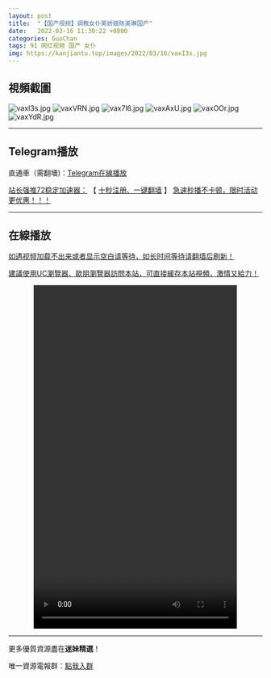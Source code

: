 ```yaml
---
layout: post
title:  "【国产视频】调教女仆美娇娘陈美琳国产"
date:   2022-03-16 11:30:22 +0800
categories: GuoChan
tags: 91 网红视频 国产 女仆
img: https://kanjiantu.top/images/2022/03/16/vaxI3s.jpg
---
```



## 視頻截圖

![vaxI3s.jpg](https://kanjiantu.top/images/2022/03/16/vaxI3s.jpg)
![vaxVRN.jpg](https://kanjiantu.top/images/2022/03/16/vaxVRN.jpg)
![vax7l6.jpg](https://kanjiantu.top/images/2022/03/16/vax7l6.jpg)
![vaxAxU.jpg](https://kanjiantu.top/images/2022/03/16/vaxAxU.jpg)
![vaxOOr.jpg](https://kanjiantu.top/images/2022/03/16/vaxOOr.jpg)
![vaxYdR.jpg](https://kanjiantu.top/images/2022/03/16/vaxYdR.jpg)

* * *
## Telegram播放

直通車（需翻墻)：[Telegram在線播放](https://t.me/mimeijingxuan/58)

<u>站长强推72稳定加速器：</u> 【 [十秒注册、一键翻墙](https://72vpn.xyz/#/register?code=mimei) 】
<u>  急速秒播不卡顿，限时活动更优惠！！！</u>
* * *
## 在線播放
<u>如遇视频加载不出来或者显示空白请等待，如长时间等待请翻墙后刷新！</u>

<u>建議使用UC瀏覽器、歐朋瀏覽器訪問本站，可直接緩存本站視頻，激情又給力！</u>
<center><video src="https://cdn.publer.io/uploads/videos/62449bdedb279776cfbee543/4e23e530a4053ddad2e69e8ebca6a15a.mp4" width="80%" height="680px" controls="controls"></video></center>

* * *
更多優質資源盡在**迷妹精選**！

唯一資源電報群：[點我入群](https://t.me/mimeijingxuan)


